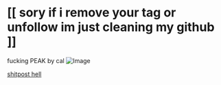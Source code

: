 # [[ sory if i remove your tag or unfollow im just cleaning my github ]]


fucking PEAK by cal ![Image](https://github.com/user-attachments/assets/81754fab-2108-4793-84bc-e2c7d1effaf6)

[shitpost hell](https://shitposthell.straw.page)

<!--
**27-jjay/27-jjay** is a ✨ _special_ ✨ repository because its `README.md` (this file) appears on your GitHub profile.

Here are some ideas to get you started:

- 🔭 I’m currently working on ...
- 🌱 I’m currently learning ...
- 👯 I’m looking to collaborate on ...
- 🤔 I’m looking for help with ...
- 💬 Ask me about ...
- 📫 How to reach me: ...
- 😄 Pronouns: ...
- ⚡ Fun fact: ...
-->
